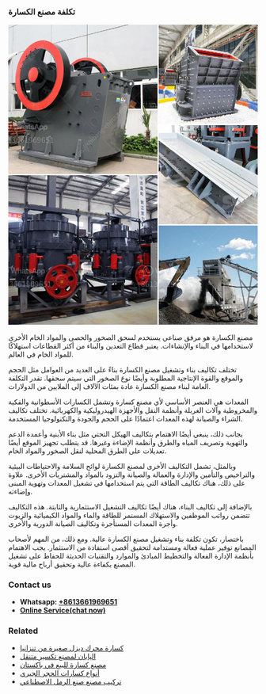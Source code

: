 <h3>تكلفة مصنع الكسارة</h3><img src='1701850793.jpg' alt=''><p>مصنع الكسارة هو مرفق صناعي يستخدم لسحق الصخور والحصى والمواد الخام الأخرى لاستخدامها في البناء والإنشاءات. يعتبر قطاع التعدين والبناء من أكثر القطاعات استهلاكًا للمواد الخام في العالم.</p><p>تختلف تكاليف بناء وتشغيل مصنع الكسارة بناءً على العديد من العوامل مثل الحجم والموقع والقوة الإنتاجية المطلوبة وأيضًا نوع الصخور التي سيتم سحقها. تقدر التكلفة العامة لبناء مصنع الكسارة عادة بمئات الآلاف إلى الملايين من الدولارات.</p><p>المعدات هي العنصر الأساسي لأي مصنع كسارة وتشمل الكسارات الأسطوانية والفكية والمخروطية وآلات الغربلة وأنظمة النقل والأجهزة الهيدروليكية والكهربائية. تختلف تكاليف الشراء والصيانة لهذه المعدات اعتمادًا على الحجم والجودة والتكنولوجيا المستخدمة.</p><p>بجانب ذلك، ينبغي أيضًا الاهتمام بتكاليف الهيكل التحتي مثل بناء الأبنية وأعمدة الدعم والتهوية وتصريف المياه والطرق وأنظمة الإضاءة وغيرها. قد يتطلب تجهيز الموقع أيضًا تعديلات على الطرق المحلية لنقل الصخور والمواد الخام.</p><p>وبالمثل، تشمل التكاليف الأخرى لمصنع الكسارة لوائح السلامة والاحتياطات البيئية والتراخيص والتأمين والإدارة والعمالة والصيانة والتزود بالمواد والمشتريات الأخرى. علاوة على ذلك، هناك تكاليف الطاقة التي يتم استخدامها في تشغيل المعدات وتهوية المبنى وإضاءته.</p><p>بالإضافة إلى تكاليف البناء، هناك أيضًا تكاليف التشغيل الاستثمارية والثابتة. هذه التكاليف تتضمن رواتب الموظفين والاستهلاك المستمر للطاقة والماء والمواد الكيميائية والزيوت وأجرة المعدات المستأجرة وتكاليف الصيانة الدورية والأخرى.</p><p>باختصار، تكون تكلفة بناء وتشغيل مصنع الكسارة عالية. ومع ذلك، من المهم لأصحاب المصانع توفير عملية فعالة ومستدامة لتحقيق أقصى استفادة من الاستثمار. يجب الاهتمام بأنظمة الإدارة الفعالة والتخطيط المبادئ والموارد والتقنيات الحديثة للحفاظ على تشغيل المصنع بكفاءة عالية وتحقيق أرباح مالية قوية.</p><h3>Contact us</h3><ul><li><strong>Whatsapp:&nbsp;<a href="https://wa.me/8613661969651">+8613661969651</a></strong></li><li><a href="https://swt.shibang-china.com/?git&amp;zhl&amp;تكلفة مصنع الكسارة"><strong>Online Service(chat now)</strong></a></li></ul><h3>Related</h3><ul><li><a href='كسارة محرك ديزل صغيرة من تنزانيا.md'>كسارة محرك ديزل صغيرة من تنزانيا</a></li><li><a href='اليابان لمصنع تكسير متنقل.md'>اليابان لمصنع تكسير متنقل</a></li><li><a href='مصنع كسارة للبيع في باكستان.md'>مصنع كسارة للبيع في باكستان</a></li><li><a href='أنواع كسارات الحجر الجيري.md'>أنواع كسارات الحجر الجيري</a></li><li><a href='تركيب مصنع صنع الرمل الاصطناعي.md'>تركيب مصنع صنع الرمل الاصطناعي</a></li></ul>